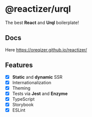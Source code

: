 # @reactizer/urql

The best **React** and **Urql** boilerplate!

## Docs

Here https://oreqizer.github.io/reactizer/

## Features

- [x] **Static** and **dynamic** SSR
- [x] Internationalization
- [x] Theming
- [x] Tests via **Jest** and **Enzyme**
- [x] TypeScript
- [x] Storybook
- [x] ESLint
